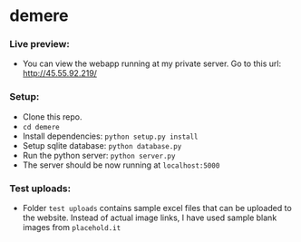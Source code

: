 # demere

### Live preview:
- You can view the webapp running at my private server. Go to this url: http://45.55.92.219/

### Setup:
- Clone this repo. 
- `cd demere`
- Install dependencies: 
  `python setup.py install` 
- Setup sqlite database: `python database.py`
- Run the python server: `python server.py`
- The server should be now running at `localhost:5000`

### Test uploads:
- Folder `test uploads` contains sample excel files that can be uploaded to the website. Instead of actual image links, I have used sample blank images from `placehold.it`
